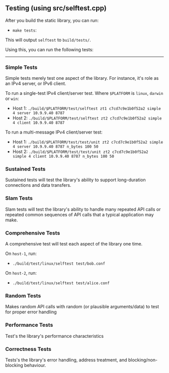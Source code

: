 ## Testing (using src/selftest.cpp)

After you build the static library, you can run:

 - `make tests`: 

 This will output `selftest` to `build/tests/`.

 Using this, you can run the following tests:

***

### Simple Tests

Simple tests merely test one aspect of the library. For instance, it's role as an IPv4 server, or IPv6 client.

To run a single-test IPv4 client/server test. Where `$PLATFORM` is `linux`, `darwin` or `win`:

  - Host 1: `./build/$PLATFORM/test/selftest zt1 c7cd7c9e1b0f52a2 simple 4 server 10.9.9.40 8787`
  - Host 2: `./build/$PLATFORM/test/selftest zt2 c7cd7c9e1b0f52a2 simple 4 client 10.9.9.40 8787`

To run a multi-message IPv4 client/server test:
  - Host 1: `./build/$PLATFORM/test/test/unit zt2 c7cd7c9e1b0f52a2 simple 4 server 10.9.9.40 8787 n_bytes 100 50`
  - Host 2: `./build/$PLATFORM/test/test/unit zt2 c7cd7c9e1b0f52a2 simple 4 client 10.9.9.40 8787 n_bytes 100 50`

### Sustained Tests

Sustained tests will test the library's ability to support long-duration connections and data transfers.

### Slam Tests

Slam tests will test the library's ability to handle many repeated API calls or repeated common sequences of API calls that a typical application may make.

### Comprehensive Tests

A comprehensive test will test each aspect of the library one time.

On `host-1`, run: 
 - `./build/test/linux/selftest test/bob.conf`

On `host-2`, run:
 - `./build/test/linux/selftest test/alice.conf`

### Random Tests

Makes random API calls with random (or plausible arguments/data) to test for proper error handling

### Performance Tests

Test's the library's performance characteristics

### Correctness Tests

Tests's the library's error handling, address treatment, and blocking/non-blocking behaviour.




